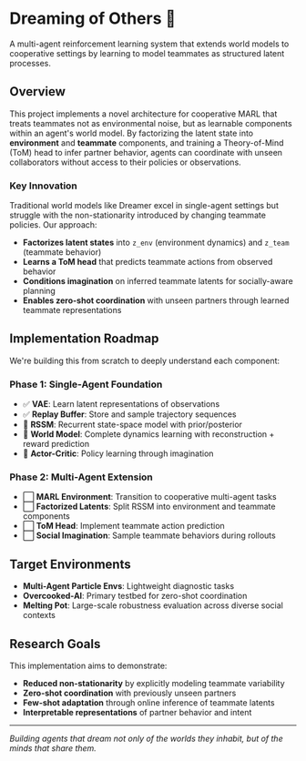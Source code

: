 # Dreaming of Others 🧠

A multi-agent reinforcement learning system that extends world models to cooperative settings by learning to model teammates as structured latent processes.

## Overview

This project implements a novel architecture for cooperative MARL that treats teammates not as environmental noise, but as learnable components within an agent's world model. By factorizing the latent state into **environment** and **teammate** components, and training a Theory-of-Mind (ToM) head to infer partner behavior, agents can coordinate with unseen collaborators without access to their policies or observations.

### Key Innovation

Traditional world models like Dreamer excel in single-agent settings but struggle with the non-stationarity introduced by changing teammate policies. Our approach:

- **Factorizes latent states** into `z_env` (environment dynamics) and `z_team` (teammate behavior)
- **Learns a ToM head** that predicts teammate actions from observed behavior
- **Conditions imagination** on inferred teammate latents for socially-aware planning
- **Enables zero-shot coordination** with unseen partners through learned teammate representations

## Implementation Roadmap

We're building this from scratch to deeply understand each component:

### Phase 1: Single-Agent Foundation
- ✅ **VAE**: Learn latent representations of observations
- ✅ **Replay Buffer**: Store and sample trajectory sequences
- 🔄 **RSSM**: Recurrent state-space model with prior/posterior
- 🔄 **World Model**: Complete dynamics learning with reconstruction + reward prediction
- 🔄 **Actor-Critic**: Policy learning through imagination

### Phase 2: Multi-Agent Extension
- ⬜ **MARL Environment**: Transition to cooperative multi-agent tasks
- ⬜ **Factorized Latents**: Split RSSM into environment and teammate components
- ⬜ **ToM Head**: Implement teammate action prediction
- ⬜ **Social Imagination**: Sample teammate behaviors during rollouts

## Target Environments

- **Multi-Agent Particle Envs**: Lightweight diagnostic tasks
- **Overcooked-AI**: Primary testbed for zero-shot coordination
- **Melting Pot**: Large-scale robustness evaluation across diverse social contexts

## Research Goals

This implementation aims to demonstrate:
- **Reduced non-stationarity** by explicitly modeling teammate variability
- **Zero-shot coordination** with previously unseen partners
- **Few-shot adaptation** through online inference of teammate latents
- **Interpretable representations** of partner behavior and intent

---

*Building agents that dream not only of the worlds they inhabit, but of the minds that share them.*
